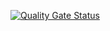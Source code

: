 [![Quality Gate Status](https://sonarqubepoc.grupopetropolis.com.br:9000/api/project_badges/measure?project=api-portal-backend&metric=alert_status&token=sqb_07ddaa46b3cd7c0dcccda49740a37f751e82bca2)](https://sonarqubepoc.grupopetropolis.com.br:9000/dashboard?id=api-portal-backend)
